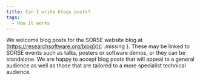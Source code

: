 ```yaml
---
title: Can I write blogs posts?
tags:
  - How it works
---
```

We welcome blog posts for the SORSE website blog at [https://researchsoftware.org/blog](){: .missing }. These may be linked to SORSE events such as talks, posters or software demos, or they can be standalone. We are happy to accept blog posts that will appeal to a general audience as well as those that are tailored to a more specialist technical audience.
